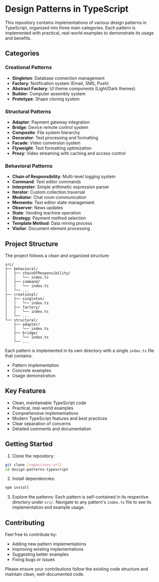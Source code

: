 # Design Patterns in TypeScript

This repository contains implementations of various design patterns in TypeScript, organized into three main categories. Each pattern is implemented with practical, real-world examples to demonstrate its usage and benefits.

## Categories

### Creational Patterns
- **Singleton**: Database connection management
- **Factory**: Notification system (Email, SMS, Push)
- **Abstract Factory**: UI theme components (Light/Dark themes)
- **Builder**: Computer assembly system
- **Prototype**: Shape cloning system

### Structural Patterns
- **Adapter**: Payment gateway integration
- **Bridge**: Device remote control system
- **Composite**: File system hierarchy
- **Decorator**: Text processing and formatting
- **Facade**: Video conversion system
- **Flyweight**: Text formatting optimization
- **Proxy**: Video streaming with caching and access control

### Behavioral Patterns
- **Chain of Responsibility**: Multi-level logging system
- **Command**: Text editor commands
- **Interpreter**: Simple arithmetic expression parser
- **Iterator**: Custom collection traversal
- **Mediator**: Chat room communication
- **Memento**: Text editor state management
- **Observer**: News updates
- **State**: Vending machine operation
- **Strategy**: Payment method selection
- **Template Method**: Data mining process
- **Visitor**: Document element processing

## Project Structure

The project follows a clean and organized structure:

```
src/
├── behavioral/
│   ├── chainOfResponsibility/
│   │   └── index.ts
│   ├── command/
│   │   └── index.ts
│   └── ...
├── creational/
│   ├── singleton/
│   │   └── index.ts
│   ├── factory/
│   │   └── index.ts
│   └── ...
└── structural/
    ├── adapter/
    │   └── index.ts
    ├── bridge/
    │   └── index.ts
    └── ...
```

Each pattern is implemented in its own directory with a single `index.ts` file that contains:
- Pattern implementation
- Concrete examples
- Usage demonstration

## Key Features

- Clean, maintainable TypeScript code
- Practical, real-world examples
- Comprehensive implementations
- Modern TypeScript features and best practices
- Clear separation of concerns
- Detailed comments and documentation

## Getting Started

1. Clone the repository:
```bash
git clone [repository-url]
cd design-patterns-typescript
```

2. Install dependencies:
```bash
npm install
```

3. Explore the patterns:
Each pattern is self-contained in its respective directory under `src/`. Navigate to any pattern's `index.ts` file to see its implementation and example usage.

## Contributing

Feel free to contribute by:
- Adding new pattern implementations
- Improving existing implementations
- Suggesting better examples
- Fixing bugs or issues

Please ensure your contributions follow the existing code structure and maintain clean, well-documented code.
